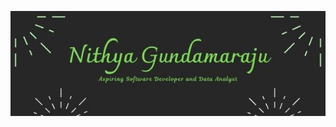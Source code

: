 ![GitHub Logo](https://github.com/nithyagundamaraju1/nithyagundamaraju1/blob/main/header-github.jpg)

